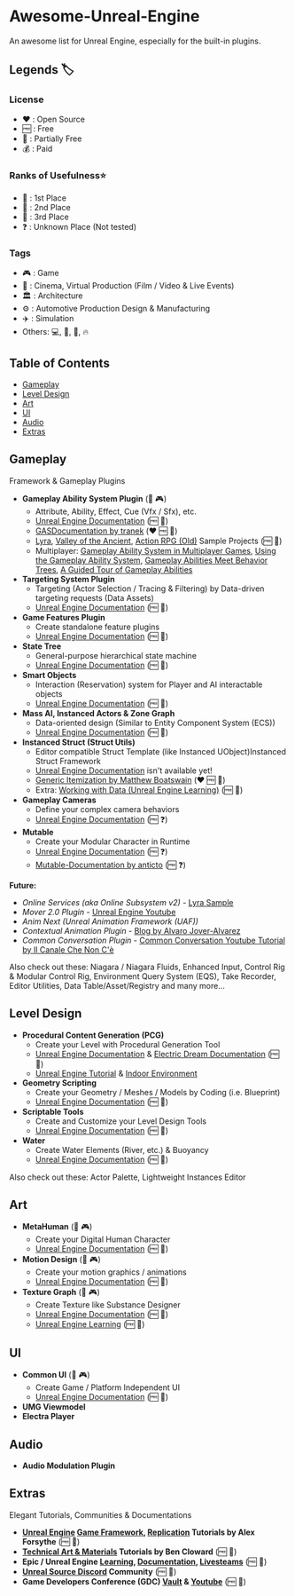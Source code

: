 # Awesome-Unreal-Engine
An awesome list for Unreal Engine, especially for the built-in plugins.

## Legends 🏷️

### License
* ❤️ : Open Source
* 🆓 : Free
* 💸 : Partially Free
* 💰 : Paid

### Ranks of Usefulness⭐
* 🥇 : 1st Place  
* 🥈 : 2nd Place
* 🥉 : 3rd Place
* ❓ : Unknown Place (Not tested)

### Tags
* 🎮 : Game
* 🎥 : Cinema, Virtual Production (Film / Video & Live Events)
* 🏛️ : Architecture
* ⚙️ : Automotive Production Design & Manufacturing
* ✈️ : Simulation
* Others: 💻, 🎲, 💎, 🔥

## Table of Contents
* [Gameplay](#gameplay) 
* [Level Design](#level-design) 
* [Art](#art) 
* [UI](#ui)
* [Audio](#audio) 
* [Extras](#extras) 

## Gameplay
Framework & Gameplay Plugins

* **Gameplay Ability System Plugin** (🥇 🎮)
  * Attribute, Ability, Effect, Cue (Vfx / Sfx), etc.
  * [Unreal Engine Documentation](https://dev.epicgames.com/documentation/en-us/unreal-engine/gameplay-ability-system-for-unreal-engine) (🆓 🥇)
  * [GASDocumentation by tranek](https://github.com/tranek/GASDocumentation) (❤️ 🆓 🥇)
  * [Lyra](https://www.fab.com/listings/93faede1-4434-47c0-85f1-bf27c0820ad0), [Valley of the Ancient](https://www.fab.com/listings/0c19880e-21bd-42ba-8287-1caccc3951b1), [Action RPG (Old)](https://www.fab.com/listings/ef04a196-03c1-4204-998a-c7d5264fade7) Sample Projects (🆓 🥇)
  * Multiplayer: [Gameplay Ability System in Multiplayer Games](https://www.youtube.com/watch?v=WyyUPqdZQfU), [Using the Gameplay Ability System](https://www.youtube.com/watch?v=_713CSOWkTU), [Gameplay Abilities Meet Behavior Trees](https://www.youtube.com/watch?v=1Dm1G6fUuFs), [A Guided Tour of Gameplay Abilities](https://www.youtube.com/watch?v=YvXvWa6vbAA)
* **Targeting System Plugin**
  * Targeting (Actor Selection / Tracing & Filtering) by Data-driven targeting requests (Data Assets)
  * [Unreal Engine Documentation](https://dev.epicgames.com/documentation/en-us/unreal-engine/gameplay-targeting-system-in-unreal-engine) (🆓 🥇)
* **Game Features Plugin**
  * Create standalone feature plugins
  * [Unreal Engine Documentation](https://dev.epicgames.com/documentation/en-us/unreal-engine/game-features-and-modular-gameplay-in-unreal-engine) (🆓 🥇)
* **State Tree**
  * General-purpose hierarchical state machine
  * [Unreal Engine Documentation](https://dev.epicgames.com/documentation/en-us/unreal-engine/state-tree-in-unreal-engine) (🆓 🥇)
* **Smart Objects**
  * Interaction (Reservation) system for Player and AI interactable objects
  * [Unreal Engine Documentation](https://dev.epicgames.com/documentation/en-us/unreal-engine/smart-objects-in-unreal-engine) (🆓 🥇)
* **Mass AI, Instanced Actors & Zone Graph**
  * Data-oriented design (Similar to Entity Component System (ECS))
  * [Unreal Engine Documentation](https://dev.epicgames.com/documentation/en-us/unreal-engine/mass-entity-in-unreal-engine) (🆓 🥇) 
* **Instanced Struct (Struct Utils)**
  * Editor compatible Struct Template (like Instanced UObject)Instanced Struct Framework
  * [Unreal Engine Documentation](https://dev.epicgames.com/documentation/en-us/unreal-engine/BlueprintAPI/Utilities/InstancedStruct) isn't available yet!
  * [Generic Itemization by Matthew Boatswain](https://github.com/mattyman174/GenericItemization) (❤️ 🆓 🥇)
  * Extra: [Working with Data (Unreal Engine Learning)](https://dev.epicgames.com/community/learning/tutorials/Gp9j/working-with-data-in-unreal-engine-data-tables-data-assets-uproperty-specifiers-and-more#howtomakeinstanceobjects) (🆓 🥇)
* **Gameplay Cameras**
  * Define your complex camera behaviors
  * [Unreal Engine Documentation](https://dev.epicgames.com/documentation/en-us/unreal-engine/gameplay-camera-system) (🆓 ❓)
* **Mutable**
  * Create your Modular Character in Runtime
  * [Unreal Engine Documentation](https://dev.epicgames.com/documentation/en-us/unreal-engine/mutable-overview-in-unreal-engine) (🆓 ❓)
  * [Mutable-Documentation by anticto](https://github.com/anticto/Mutable-Documentation/wiki) (🆓 ❓)

**Future:**
  * *Online Services (aka Online Subsystem v2)* - [Lyra Sample](https://www.fab.com/listings/93faede1-4434-47c0-85f1-bf27c0820ad0)
  * *Mover 2.0 Plugin* - [Unreal Engine Youtube](https://www.youtube.com/watch?v=P4IKS5k47Wg)
  * *Anim Next (Unreal Animation Framework (UAF))*
  * *Contextual Animation Plugin* - [Blog by Alvaro Jover-Alvarez](https://vorixo.github.io/devtricks/contextual-anim/)
  * *Common Conversation Plugin* - [Common Conversation Youtube Tutorial by Il Canale Che Non C'è](https://www.youtube.com/watch?v=l-k3ymFdA10)


Also check out these:
Niagara / Niagara Fluids, Enhanced Input, Control Rig & Modular Control Rig, Environment Query System (EQS), Take Recorder, Editor Utilities, Data Table/Asset/Registry and many more...

## Level Design
* **Procedural Content Generation (PCG)**
  * Create your Level with Procedural Generation Tool
  * [Unreal Engine Documentation](https://dev.epicgames.com/documentation/en-us/unreal-engine/procedural-content-generation--framework-in-unreal-engine) & [Electric Dream Documentation](https://dev.epicgames.com/documentation/en-us/unreal-engine/procedural-content-generation-in-electric-dreams) (🆓 🥇)
  * [Unreal Engine Tutorial](https://www.youtube.com/watch?v=j3ke6MmcaeY) & [Indoor Environment](https://www.youtube.com/watch?v=FW5U_IsV3Pw) 
* **Geometry Scripting**
  * Create your Geometry / Meshes / Models by Coding (i.e. Blueprint)
  * [Unreal Engine Documentation](https://dev.epicgames.com/documentation/en-us/unreal-engine/modeling-and-geometry-scripting-in-unreal-engine) (🆓 🥇)
* **Scriptable Tools**
  * Create and Customize your Level Design Tools
  * [Unreal Engine Documentation](https://dev.epicgames.com/documentation/en-us/unreal-engine/scriptable-tools-system-in-unreal-engine) (🆓 🥇)
* **Water**
  * Create Water Elements (River, etc.) & Buoyancy
  * [Unreal Engine Documentation](https://dev.epicgames.com/documentation/en-us/unreal-engine/water-system-in-unreal-engine) (🆓 🥇)
 
Also check out these:
Actor Palette, Lightweight Instances Editor

## Art
* **MetaHuman** (🥉 🎮)
  * Create your Digital Human Character
  * [Unreal Engine Documentation](https://dev.epicgames.com/documentation/en-us/metahuman/metahuman-documentation) (🆓 🥇)
* **Motion Design** (🥉 🎮)
  * Create your motion graphics / animations
  * [Unreal Engine Documentation](https://dev.epicgames.com/documentation/en-us/unreal-engine/motion-design-in-unreal-engine) (🆓 🥇)
* **Texture Graph** (🥉 🎮)
  * Create Texture like Substance Designer
  * [Unreal Engine Documentation](https://dev.epicgames.com/documentation/en-us/unreal-engine/getting-started-with-texture-graph-in-unreal-engine) (🆓 🥇)
  * [Unreal Engine Learning](https://dev.epicgames.com/community/learning/tutorials/z0VJ/unreal-engine-getting-started-with-texture-graph) (🆓 🥉)


## UI
* **Common UI** (🥉 🎮)
  * Create Game / Platform Independent UI
  * [Unreal Engine Documentation](https://dev.epicgames.com/documentation/en-us/metahuman/metahuman-documentation) (🆓 🥇)
* **UMG Viewmodel**
* **Electra Player**

## Audio
* **Audio Modulation Plugin**

## Extras
Elegant Tutorials, Communities & Documentations
* **[Unreal Engine](https://www.youtube.com/watch?v=VMZftEVDuCE) [Game Framework](https://www.youtube.com/watch?v=IaU2Hue-ApI), [Replication](https://www.youtube.com/watch?v=JOJP0CvpB8w)  Tutorials by Alex Forsythe** (🆓 🥇)
* **[Technical Art & Materials](https://www.youtube.com/@BenCloward/videos) Tutorials by Ben Cloward** (🆓 🥇)
* **Epic / Unreal Engine [Learning](https://dev.epicgames.com/community/unreal-engine/learning?source=epic_games), [Documentation](https://dev.epicgames.com/documentation/unreal-engine), [Livesteams](https://www.youtube.com/@UnrealEngine)** (🆓 🥇)
* **[Unreal Source Discord](https://discord.com/invite/unrealsource) Community** (🆓 🥇)
* **Game Developers Conference (GDC) [Vault](https://gdcvault.com/browse/) & [Youtube](https://www.youtube.com/@Gdconf)** (🆓 🥇)
